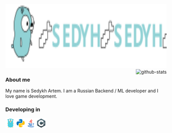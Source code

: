 <img width="100%" height="200" src="https://github.com/sedyh/sedyh/blob/main/gopher-running-profile.svg" alt="profile-animation">

<img align="right" src="https://github-readme-stats.vercel.app/api?username=sedyh&show_icons=true&border_radius=5&theme=graywhite&bg_color=91d2d5ff&title_color=ffff&text_color=494448&icon_color=494448&border_color=white" alt="github-stats">

### About me

My name is Sedykh Artem. I am a Russian Backend / ML developer and I love game development.

### Developing in

<img src="https://github.com/sedyh/sedyh/blob/main/go.svg" alt="go" width="32" height="32"/><img src="https://github.com/sedyh/sedyh/blob/main/python.svg" alt="python" width="32" height="32"/><img src="https://github.com/sedyh/sedyh/blob/main/java.svg" alt="java" width="32" height="32"/><img src="https://github.com/sedyh/sedyh/blob/main/c%23.svg" alt="c#" width="32" height="32"/>
